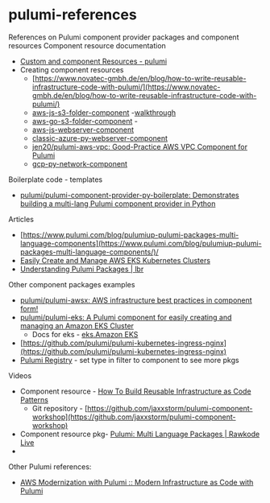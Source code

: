 # pulumi-references
References on Pulumi component provider packages and component resources
Component resource documentation

- [Custom and component Resources - pulumi](https://www.pulumi.com/docs/intro/concepts/resources/)
- Creating component resources
  - [https://www.novatec-gmbh.de/en/blog/how-to-write-reusable-infrastructure-code-with-pulumi/](https://www.novatec-gmbh.de/en/blog/how-to-write-reusable-infrastructure-code-with-pulumi/)
  - [aws-js-s3-folder-component](https://github.com/pulumi/examples/tree/master/aws-js-s3-folder-component) -[walkthrough](https://www.pulumi.com/registry/packages/aws/how-to-guides/s3-folder-component/)
  - [aws-go-s3-folder-component](https://github.com/pulumi/examples/tree/master/aws-go-s3-folder-component) -
  - [aws-js-webserver-component](https://github.com/pulumi/examples/tree/master/aws-js-webserver-component)
  - [classic-azure-py-webserver-component](https://github.com/pulumi/examples/tree/master/classic-azure-py-webserver-component)
  - [jen20/pulumi-aws-vpc: Good-Practice AWS VPC Component for Pulumi](https://github.com/jen20/pulumi-aws-vpc)
  - [gcp-py-network-component](https://github.com/pulumi/examples/tree/master/gcp-py-network-component)

Boilerplate code - templates

- [pulumi/pulumi-component-provider-py-boilerplate: Demonstrates building a multi-lang Pulumi component provider in Python](https://github.com/pulumi/pulumi-component-provider-py-boilerplate)

Articles

- [https://www.pulumi.com/blog/pulumiup-pulumi-packages-multi-language-components](https://www.pulumi.com/blog/pulumiup-pulumi-packages-multi-language-components/)/
- [Easily Create and Manage AWS EKS Kubernetes Clusters](https://www.pulumi.com/blog/easily-create-and-manage-aws-eks-kubernetes-clusters-with-pulumi/)
- [Understanding Pulumi Packages | lbr](https://www.leebriggs.co.uk/blog/2021/05/17/iac-abstractions.html)

Other component packages examples

- [pulumi/pulumi-awsx: AWS infrastructure best practices in component form!](https://github.com/pulumi/pulumi-awsx)
- [pulumi/pulumi-eks: A Pulumi component for easily creating and managing an Amazon EKS Cluster](https://github.com/pulumi/pulumi-eks)
  - Docs for eks - [eks.Amazon EKS](https://www.pulumi.com/registry/packages/eks/api-docs/)
- [https://github.com/pulumi/pulumi-kubernetes-ingress-nginx](https://github.com/pulumi/pulumi-kubernetes-ingress-nginx)
- [Pulumi Registry](https://www.pulumi.com/registry/) - set type in filter to component to see more pkgs

Videos

- Component resource - [How To Build Reusable Infrastructure as Code Patterns](https://www.youtube.com/watch?v=3BaDCrCw5FM)
  - Git repository - [https://github.com/jaxxstorm/pulumi-component-workshop](https://github.com/jaxxstorm/pulumi-component-workshop)
- Component resource pkg- [Pulumi: Multi Language Packages | Rawkode Live](https://www.youtube.com/watch?v=_RXvNS5N8A8)
-

Other Pulumi references:

- [AWS Modernization with Pulumi :: Modern Infrastructure as Code with Pulumi](https://pulumi.awsworkshop.io/)
